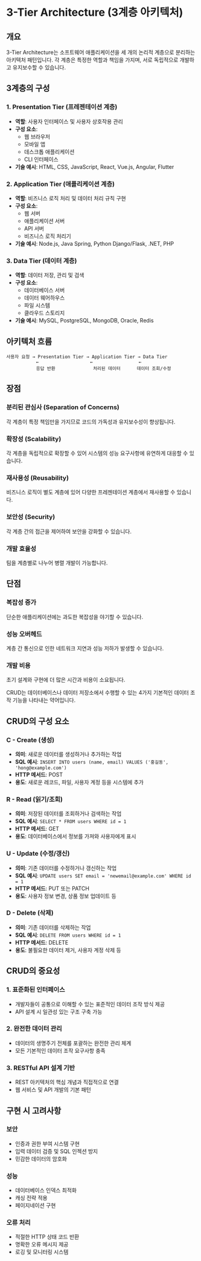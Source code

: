 # 3-Tier Architecture (3계층 아키텍처)

## 개요

3-Tier Architecture는 소프트웨어 애플리케이션을 세 개의 논리적 계층으로 분리하는 아키텍처 패턴입니다. 각 계층은 특정한 역할과 책임을 가지며, 서로 독립적으로 개발하고 유지보수할 수 있습니다.

## 3계층의 구성

### 1. Presentation Tier (프레젠테이션 계층)
- **역할**: 사용자 인터페이스 및 사용자 상호작용 관리
- **구성 요소**:
  - 웹 브라우저
  - 모바일 앱
  - 데스크톱 애플리케이션
  - CLI 인터페이스
- **기술 예시**: HTML, CSS, JavaScript, React, Vue.js, Angular, Flutter

### 2. Application Tier (애플리케이션 계층)
- **역할**: 비즈니스 로직 처리 및 데이터 처리 규칙 구현
- **구성 요소**:
  - 웹 서버
  - 애플리케이션 서버
  - API 서버
  - 비즈니스 로직 처리기
- **기술 예시**: Node.js, Java Spring, Python Django/Flask, .NET, PHP

### 3. Data Tier (데이터 계층)
- **역할**: 데이터 저장, 관리 및 검색
- **구성 요소**:
  - 데이터베이스 서버
  - 데이터 웨어하우스
  - 파일 시스템
  - 클라우드 스토리지
- **기술 예시**: MySQL, PostgreSQL, MongoDB, Oracle, Redis

## 아키텍처 흐름

```
사용자 요청 → Presentation Tier → Application Tier → Data Tier
           ←                   ←                 ←
           응답 반환              처리된 데이터      데이터 조회/수정
```

## 장점

### 분리된 관심사 (Separation of Concerns)
각 계층이 특정 책임만을 가지므로 코드의 가독성과 유지보수성이 향상됩니다.

### 확장성 (Scalability)
각 계층을 독립적으로 확장할 수 있어 시스템의 성능 요구사항에 유연하게 대응할 수 있습니다.

### 재사용성 (Reusability)
비즈니스 로직이 별도 계층에 있어 다양한 프레젠테이션 계층에서 재사용할 수 있습니다.

### 보안성 (Security)
각 계층 간의 접근을 제어하여 보안을 강화할 수 있습니다.

### 개발 효율성
팀을 계층별로 나누어 병렬 개발이 가능합니다.

## 단점

### 복잡성 증가
단순한 애플리케이션에는 과도한 복잡성을 야기할 수 있습니다.

### 성능 오버헤드
계층 간 통신으로 인한 네트워크 지연과 성능 저하가 발생할 수 있습니다.

### 개발 비용
초기 설계와 구현에 더 많은 시간과 비용이 소요됩니다.

CRUD는 데이터베이스나 데이터 저장소에서 수행할 수 있는 4가지 기본적인 데이터 조작 기능을 나타내는 약어입니다.

## CRUD의 구성 요소

### C - Create (생성)
- **의미**: 새로운 데이터를 생성하거나 추가하는 작업
- **SQL 예시**: `INSERT INTO users (name, email) VALUES ('홍길동', 'hong@example.com')`
- **HTTP 메서드**: POST
- **용도**: 새로운 레코드, 파일, 사용자 계정 등을 시스템에 추가

### R - Read (읽기/조회)
- **의미**: 저장된 데이터를 조회하거나 검색하는 작업
- **SQL 예시**: `SELECT * FROM users WHERE id = 1`
- **HTTP 메서드**: GET
- **용도**: 데이터베이스에서 정보를 가져와 사용자에게 표시

### U - Update (수정/갱신)
- **의미**: 기존 데이터를 수정하거나 갱신하는 작업
- **SQL 예시**: `UPDATE users SET email = 'newemail@example.com' WHERE id = 1`
- **HTTP 메서드**: PUT 또는 PATCH
- **용도**: 사용자 정보 변경, 상품 정보 업데이트 등

### D - Delete (삭제)
- **의미**: 기존 데이터를 삭제하는 작업
- **SQL 예시**: `DELETE FROM users WHERE id = 1`
- **HTTP 메서드**: DELETE
- **용도**: 불필요한 데이터 제거, 사용자 계정 삭제 등

## CRUD의 중요성

### 1. 표준화된 인터페이스
- 개발자들이 공통으로 이해할 수 있는 표준적인 데이터 조작 방식 제공
- API 설계 시 일관성 있는 구조 구축 가능

### 2. 완전한 데이터 관리
- 데이터의 생명주기 전체를 포괄하는 완전한 관리 체계
- 모든 기본적인 데이터 조작 요구사항 충족

### 3. RESTful API 설계 기반
- REST 아키텍처의 핵심 개념과 직접적으로 연결
- 웹 서비스 및 API 개발의 기본 패턴

## 구현 시 고려사항

### 보안
- 인증과 권한 부여 시스템 구현
- 입력 데이터 검증 및 SQL 인젝션 방지
- 민감한 데이터의 암호화

### 성능
- 데이터베이스 인덱스 최적화
- 캐싱 전략 적용
- 페이지네이션 구현

### 오류 처리
- 적절한 HTTP 상태 코드 반환
- 명확한 오류 메시지 제공
- 로깅 및 모니터링 시스템
